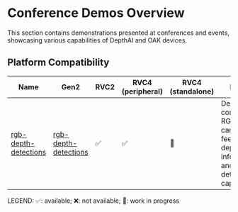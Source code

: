 # Conference Demos Overview

This section contains demonstrations presented at conferences and events, showcasing various capabilities of DepthAI and OAK devices.

## Platform Compatibility

| Name | Gen2 | RVC2 | RVC4 (peripheral) | RVC4 (standalone) | Notes |
|------|------|------|-------------------|-------------------|-------|
| [rgb-depth-detections](rgb-depth-detections/) | [rgb-depth-detections](https://github.com/luxonis/depthai-experiments/tree/master/apps/conference-demos/rgb-depth-detections) | ✅ | ✅ | 🚧 | Demo combining RGB camera feed with depth information and object detection capabilities |

LEGEND: ✅: available; ❌: not available; 🚧: work in progress